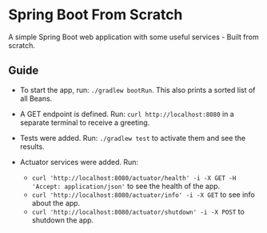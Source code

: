 # Spring Boot From Scratch
A simple Spring Boot web application with some useful services - Built from scratch.

## Guide

* To start the app, run: `./gradlew bootRun`. This also prints a sorted list of all Beans.

* A GET endpoint is defined. Run: `curl http://localhost:8080` in a separate terminal to receive a greeting.

* Tests were added. Run: `./gradlew test` to activate them and see the results.

* Actuator services were added. Run:
  * `curl 'http://localhost:8080/actuator/health' -i -X GET -H 'Accept: application/json'` to see the health of the app.
  * `curl 'http://localhost:8080/actuator/info' -i -X GET` to see info about the app.
  * `curl 'http://localhost:8080/actuator/shutdown' -i -X POST` to shutdown the app.



